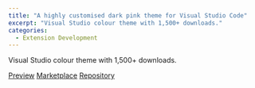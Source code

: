 ```yaml
---
title: "A highly customised dark pink theme for Visual Studio Code"
excerpt: "Visual Studio colour theme with 1,500+ downloads."
categories:
  - Extension Development
---
```


Visual Studio colour theme with 1,500+ downloads.

[Preview](https://vscodethemes.com/e/martinatorce.beautiful-theme/dark-pink-theme?language=go)
[Marketplace](https://marketplace.visualstudio.com/items?itemName=MartinaTorce.beautiful-theme)
[Repository](https://github.com/martina-torce/vscode-theme-dp)